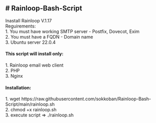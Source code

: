 <h2># <strong>Rainloop-Bash-Script</strong></h2>
<p>Inastall Rainloop V.1.17<br />Reguirements:<br />1. You must have working SMTP server - Postfix, Dovecot, Exim<br />2. You must have a FQDN - Domain name<br />3. Ubuntu server 22.0.4</p>
<h4>This script will install only:</h4>
<p>1. Rainloop email web client<br />2. PHP<br />3. Nginx</p>
<h4>Installation:</h4>
<p>1. wget https://raw.githubusercontent.com/sokkoban/Rainloop-Bash-Script/main/rainloop.sh<br />2. chmod +x rainloop.sh<br />3. execute script =&gt; ./rainloop.sh</p>
